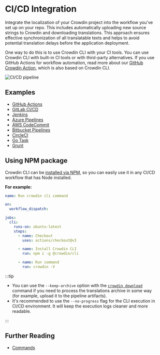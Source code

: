 # CI/CD Integration

Integrate the localization of your Crowdin project into the workflow you've set up on your repo. This includes automatically uploading new source strings to Crowdin and downloading translations. This approach ensures effective synchronization of all translatable texts and helps to avoid potential translation delays before the application deployment.

One way to do this is to use Crowdin CLI with your CI tools. You can use Crowdin CLI with built-in CI tools or with third-party alternatives. If you use GitHub Actions for workflow automation, read more about our [GitHub Crowdin Action](https://github.com/marketplace/actions/crowdin-action), which is also based on Crowdin CLI.

![CI/CD pipeline](/img/ci_cd_pipeline.png)

## Examples

- [GitHub Actions](https://github.com/crowdin/github-action)
- [GitLab CI/CD](https://store.crowdin.com/gitlab-ci)
- [Jenkins](https://store.crowdin.com/jenkins)
- [Azure Pipelines](https://store.crowdin.com/azure-pipelines)
- [AWS CodeCommit](https://store.crowdin.com/codecommit)
- [Bitbucket Pipelines](https://store.crowdin.com/bitbucket-pipelines)
- [CircleCI](https://store.crowdin.com/circle-ci)
- [Go Task](https://store.crowdin.com/go-task)
- [Grunt](https://store.crowdin.com/grunt)

## Using NPM package

Crowdin CLI can be [installed via NPM](/installation#npm), so you can easily use it in any CI/CD workflow that has Node installed.

**For example:**

```yml title="GitHub Actions Workflow"
name: Run crowdin cli command

on:
  workflow_dispatch:

jobs:
  cli:
    runs-on: ubuntu-latest
    steps:
      - name: Checkout
        uses: actions/checkout@v3

      - name: Install Crowdin CLI
        run: npm i -g @crowdin/cli

      - name: Run command
        run: crowdin -V
```

:::tip

- You can use the `--keep-archive` option with the [`crowdin download`](/commands/crowdin-download) command if you need to process the translations archive in some way (for example, upload it to the pipeline artifacts).
- It's recommended to use the `--no-progress` flag for the CLI execution in CI/CD environment. It will keep the execution logs cleaner and more readable.

:::

## Further Reading

- [Commands](/commands/crowdin)
